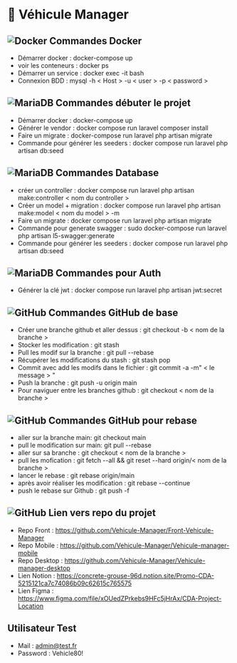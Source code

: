 # 🚗 Véhicule Manager

## ![Docker](https://img.shields.io/badge/-Docker-black?style=flat-square&logo=docker) Commandes Docker

- Démarrer docker : docker-compose up
- voir les conteneurs : docker ps
- Démarrer un service : docker exec -it <nom du conteneur> bash
- Connexion BDD : mysql -h < Host > -u < user > -p < password >

## ![MariaDB](https://img.shields.io/badge/MariaDB-black?style=flat-square&logo=mariadb) Commandes débuter le projet 

- Démarrer docker : docker-compose up
- Générer le vendor : docker compose run laravel composer install
- Faire un migrate : docker-compose run laravel php artisan migrate
- Commande pour générer les seeders : docker compose run laravel php artisan db:seed

## ![MariaDB](https://img.shields.io/badge/MariaDB-black?style=flat-square&logo=mariadb) Commandes Database

- créer un controller : docker compose run laravel php artisan make:controller < nom du controller >
- Créer un model + migration : docker compose run laravel php artisan make:model < nom du model > -m
- Faire un migrate : docker compose run laravel php artisan migrate
- Commande pour generate swagger : sudo docker-compose run laravel php artisan l5-swagger:generate
- Commande pour générer les seeders : docker compose run laravel php artisan db:seed

## ![MariaDB](https://img.shields.io/badge/MariaDB-black?style=flat-square&logo=mariadb) Commandes pour Auth

- Générer la clé jwt : docker compose run laravel php artisan jwt:secret

## ![GitHub](https://img.shields.io/badge/-GitHub-181717?style=flat-square&logo=github) Commandes GitHub de base

- Créer une branche github et aller dessus : git checkout -b < nom de la branche >
- Stocker les modification : git stash
- Pull les modif sur la branche : git pull --rebase
- Récupérer les modifications du stash : git stash pop
- Commit avec add les modifs dans le fichier : git commit -a -m" < le message > "
- Push la branche : git push -u origin main
- Pour naviguer entre les branches github : git checkout < nom de la branche >

## ![GitHub](https://img.shields.io/badge/-GitHub-181717?style=flat-square&logo=github) Commandes GitHub pour rebase

- aller sur la branche main: git checkout main
- pull le modification sur main: git pull --rebase
- aller sur sa branche : git checkout < nom de la branche >
- pull les mofication : git fetch --all && git reset --hard origin/< nom de la branche >
- lancer le rebase : git rebase origin/main
- après avoir réaliser les modification : git rebase --continue
- push le rebase sur Github : git push -f 


## ![GitHub](https://img.shields.io/badge/-GitHub-181717?style=flat-square&logo=github) Lien vers repo du projet
- Repo Front : https://github.com/Vehicule-Manager/Front-Vehicule-Manager
- Repo Mobile : https://github.com/Vehicule-Manager/Vehicule-manager-mobile
- Repo Desktop : https://github.com/Vehicule-Manager/Vehicule-manager-desktop
- Lien Notion : https://concrete-grouse-96d.notion.site/Promo-CDA-5215121ca7c74086b09c62615c765575
- Lien Figma : https://www.figma.com/file/xOUedZPrkebs9HFc5jHrAx/CDA-Project-Location

## Utilisateur Test

- Mail : admin@test.fr
- Password : Vehicle80!

